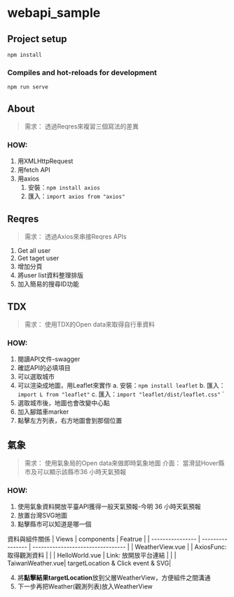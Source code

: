 # webapi_sample

## Project setup
```
npm install
```

### Compiles and hot-reloads for development
```
npm run serve
```

## About
> 需求： 透過Reqres來複習三個寫法的差異
### HOW:
1. 用XMLHttpRequest
2. 用fetch API
3. 用axios
    1. 安裝：`npm install axios`
    2. 匯入：`import axios from "axios"`


## Reqres
> 需求： 透過Axios來串接Reqres APIs
1. Get all user
2. Get taget user
3. 增加分頁
4. 將user list資料整理排版
5. 加入簡易的搜尋ID功能


## TDX
> 需求： 使用TDX的Open data來取得自行車資料
### HOW:
1. 閱讀API文件-swagger
2. 確認API的必填項目
3. 可以選取城市
4. 可以渲染成地圖，用Leaflet來實作
    a. 安裝：`npm install leaflet`
    b. 匯入：`import L from "leaflet"`
    c. 匯入：`import "leaflet/dist/leaflet.css"`
`
5. 選取城市後，地圖也會改變中心點
6. 加入腳踏車marker
7. 點擊左方列表，右方地圖會到那個位置



## 氣象
> 需求： 使用氣象局的Open data來做即時氣象地圖
> 介面： 當滑鼠Hover縣市及可以顯示該縣市36 小時天氣預報

### HOW:
1. 使用氣象資料開放平臺API獲得一般天氣預報-今明 36 小時天氣預報
2. 放置台灣SVG地圖
3. 點擊縣市可以知道是哪一個

資料與組件關係
| Views            | components       | Featrue                           |
| ---------------- | ---------------- | --------------------------------- |
| WeatherView.vue  |                  | AxiosFunc: 取得觀測資料             |
|                  | HelloWorld.vue   | Link: 放開放平台連結                |
|                  | TaiwanWeather.vue| targetLocation & Click event & SVG|


4. 將**點擊結果targetLocation**放到父層WeatherView，方便組件之間溝通
5. 下一步再把Weather(觀測列表)放入WeatherView
